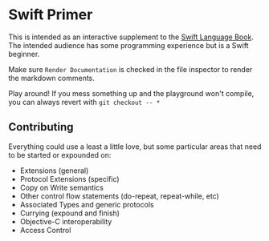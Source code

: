 # Swift Primer

This is intended as an interactive supplement to the [Swift Language Book](https://developer.apple.com/library/ios/documentation/Swift/Conceptual/Swift_Programming_Language/).  The intended audience has some programming experience but is a Swift beginner.

Make sure `Render Documentation` is checked in the file inspector to render the markdown comments.

Play around!  If you mess something up and the playground won't compile, you can always revert with `git checkout -- *`

## Contributing

Everything could use a least a little love, but some particular areas that need to be started or expounded on:

+ Extensions (general)
+ Protocol Extensions (specific)
+ Copy on Write semantics
+ Other control flow statements (do-repeat, repeat-while, etc)
+ Associated Types and generic protocols
+ Currying (expound and finish)
+ Objective-C interoperability
+ Access Control
